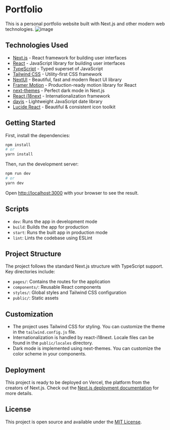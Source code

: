# Portfolio

This is a personal portfolio website built with Next.js and other modern web technologies.
![image](https://github.com/user-attachments/assets/d3bfc1d4-eab8-413c-a0b7-b05901a23087)


## Technologies Used

- [Next.js](https://nextjs.org/) - React framework for building user interfaces
- [React](https://reactjs.org/) - JavaScript library for building user interfaces
- [TypeScript](https://www.typescriptlang.org/) - Typed superset of JavaScript
- [Tailwind CSS](https://tailwindcss.com/) - Utility-first CSS framework
- [NextUI](https://nextui.org/) - Beautiful, fast and modern React UI library
- [Framer Motion](https://www.framer.com/motion/) - Production-ready motion library for React
- [next-themes](https://github.com/pacocoursey/next-themes) - Perfect dark mode in Next.js
- [React i18next](https://react.i18next.com/) - Internationalization framework
- [dayjs](https://day.js.org/) - Lightweight JavaScript date library
- [Lucide React](https://lucide.dev/) - Beautiful & consistent icon toolkit

## Getting Started

First, install the dependencies:

```bash
npm install
# or
yarn install
```

Then, run the development server:

```bash
npm run dev
# or
yarn dev
```

Open [http://localhost:3000](http://localhost:3000) with your browser to see the result.

## Scripts

- `dev`: Runs the app in development mode
- `build`: Builds the app for production
- `start`: Runs the built app in production mode
- `lint`: Lints the codebase using ESLint

## Project Structure

The project follows the standard Next.js structure with TypeScript support. Key directories include:

- `pages/`: Contains the routes for the application
- `components/`: Reusable React components
- `styles/`: Global styles and Tailwind CSS configuration
- `public/`: Static assets

## Customization

- The project uses Tailwind CSS for styling. You can customize the theme in the `tailwind.config.js` file.
- Internationalization is handled by react-i18next. Locale files can be found in the `public/locales` directory.
- Dark mode is implemented using next-themes. You can customize the color scheme in your components.

## Deployment

This project is ready to be deployed on Vercel, the platform from the creators of Next.js. Check out the [Next.js deployment documentation](https://nextjs.org/docs/deployment) for more details.

## License

This project is open source and available under the [MIT License](LICENSE).
